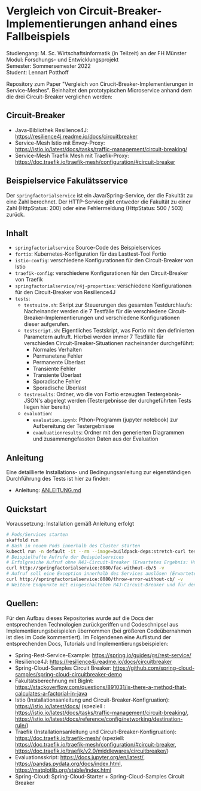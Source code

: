 # Vergleich von Circuit-Breaker-Implementierungen anhand eines Fallbeispiels

Studiengang: M. Sc. Wirtschaftsinformatik (in Teilzeit) an der FH Münster  
Modul: Forschungs- und Entwicklungsprojekt  
Semester: Sommersemester 2022  
Student: Lennart Potthoff  
  
Repository zum Paper "Vergleich von Cirucit-Breaker-Implementierungen in Service-Meshes". Beinhaltet den prototypischen Microservice anhand dem die drei Circuit-Breaker verglichen werden: 

## Circuit-Breaker

- Java-Bibliothek Resilience4J: https://resilience4j.readme.io/docs/circuitbreaker
- Service-Mesh Istio mit Envoy-Proxy: https://istio.io/latest/docs/tasks/traffic-management/circuit-breaking/
- Service-Mesh Traefik Mesh mit Traefik-Proxy: https://doc.traefik.io/traefik-mesh/configuration/#circuit-breaker

##  Beispielservice Fakulätsservice

Der `springfactorialservice` ist ein Java/Spring-Service, der die Fakultät zu eine Zahl berechnet.
Der HTTP-Service gibt entweder die Fakultät zu einer Zahl (HttpStatus: 200) oder eine Fehlermeldung (HttpStatus: 500 / 503) zurück.

## Inhalt

- `springfactorialservice` Source-Code des Beispielservices
- `fortio`: Kubernetes-Konfiguration für das Lasttest-Tool Fortio
- `istio-config`: verschiedene Konfigurationen für den Circuit-Breaker von Istio
- `traefik-config`: verschiedene Konfigurationen für den Circuit-Breaker von Traefik
- `springfactorialservice/r4j-properties`: verschiedene Konfigurationen für den Circuit-Breaker von Resilience4J
- `tests`:
    - `testsuite.sh`: Skript zur Steuerungen des gesamten Testdurchlaufs:  
    Nacheinander werden die 7 Testfälle für die verschiedene Circuit-Breaker-Implementierungen und verschiedene Konfigurationen dieser aufgerufen.
    - `testscript.sh`: Eigentliches Testskript, was Fortio mit den definierten Parametern aufruft. Hierbei werden immer 7 Testfälle für verschieden Circuit-Breaker-Situationen nacheinander durchgeführt:
        - Normales Verhalten
        - Permanetene Fehler
        - Permanente Überlast
        - Transiente Fehler
        - Transiente Überlast
        - Sporadische Fehler
        - Sporadische Überlast
    - `testresults`: Ordner, wo die von Fortio erzeugten Testergebnis-JSON's abgelegt werden (Testergebnisse der durchgeführten Tests liegen hier bereits) 
    - `evaluation`:
        - `evaluation.ipynb`: Pthon-Programm (jupyter notebook) zur Aufbereitung der Testergebnisse
        - `evauluationresults`: Ordner mit den generierten Diagrammen und zusammengefassten Daten aus der Evaluation

## Anleitung

Eine detaillierte Installations- und Bedingungsanleitung zur eigenständigen Durchführung des Tests ist hier zu finden:
- Anleitung: [ANLEITUNG.md](ANLEITUNG.md)

## Quickstart
Voraussetzung: Installation gemäß Anleitung erfolgt
```bash
# Pods/Services starten
skaffold run
# Bash in neuem Pods innerhalb des Cluster starten
kubectl run -n default -it --rm --image=buildpack-deps:stretch-curl tester /bin/bash
# Beispielhafte Aufrufe der Beispielservices
# Erfolgreiche Aufruf ohne R4J-Circuit-Breaker (Erwartetes Ergebnis: Http-Code 200, "{"result=120"}")
curl http://springfactorialservice:8080/fac-without-cb/5 -v
# Aufruf soll eine Exception innerhalb des Services auslösen (Erwartetes Ergebnis ohne Istio/Traefik-Circuit-Breaker: Http-Code 500)
curl http://springfactorialservice:8080/throw-error-without-cb/ -v
# Weitere Endpunkte mit eingeschalteten R4J-Circuit-Breaker und für den Test von transienten und sporadischen Fehler/Überlastsituationen
```

## Quellen:
Für den Aufbau dieses Repositories wurde auf die Docs der entsprechenden Technologien zurückgeriffen und Codeschnipsel aus Implementierungsbeispielen übernommen (bei größeren Codeübernahmen ist dies im Code kommentiert). Im Folgendenen eine Auflistund der entsprechenden Docs, Tutorials und Implementierungsbeispielen:
- Spring-Rest-Service-Example: https://spring.io/guides/gs/rest-service/
- Resilience4J: https://resilience4j.readme.io/docs/circuitbreaker
- Spring-Cloud-Samples Circuit Breaker: https://github.com/spring-cloud-samples/spring-cloud-circuitbreaker-demo
- Fakultätsberechnung mit BigInt:  https://stackoverflow.com/questions/891031/is-there-a-method-that-calculates-a-factorial-in-java
- Istio (Installationsanleitung und Circuit-Breaker-Konfigruation): https://istio.io/latest/docs/ 
(speziell : https://istio.io/latest/docs/tasks/traffic-management/circuit-breaking/, https://istio.io/latest/docs/reference/config/networking/destination-rule/)
- Traefik (Installationsanleitung und Circuit-Breaker-Konfigruation): https://doc.traefik.io/traefik-mesh/ (speziell: https://doc.traefik.io/traefik-mesh/configuration/#circuit-breaker, https://doc.traefik.io/traefik/v2.0/middlewares/circuitbreaker/)
- Evaluationsskript: https://docs.jupyter.org/en/latest/, https://pandas.pydata.org/docs/index.html, https://matplotlib.org/stable/index.html
- Spring-Cloud: Spring-Cloud-Starter + Spring-Cloud-Samples Circuit Breaker
